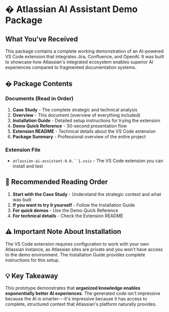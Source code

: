 # � Atlassian AI Assistant Demo Package

## What You've Received

This package contains a complete working demonstration of an AI-powered
VS Code extension that integrates Jira, Confluence, and OpenAI. It was
built to showcase how Atlassian's integrated ecosystem enables superior
AI experiences compared to fragmented documentation systems.

## � Package Contents

### **Documents** (Read in Order)

1.  **Case Study** - The complete strategic and technical analysis
2.  **Overview** - This document (overview of everything included)
3.  **Installation Guide** - Detailed setup instructions for trying the
    extension
4.  **Demo Quick Reference** - 30-second presentation flow
5.  **Extension README** - Technical details about the VS Code extension
6.  **Package Summary** - Professional overview of the entire project

### **Extension File**

- `atlassian-ai-assistant-0.0.``1.vsix` - The VS Code extension you can
  install and test

## 🎯 Recommended Reading Order

1.  **Start with the Case Study** - Understand the strategic context and
    what was built
2.  **If you want to try it yourself** - Follow the Installation Guide
3.  **For quick demos** - Use the Demo Quick Reference
4.  **For technical details** - Check the Extension README

## ⚠️ Important Note About Installation

The VS Code extension requires configuration to work with your own
Atlassian instance, as Atlassian sites are private and you won't have
access to the demo environment. The Installation Guide provides complete
instructions for this setup.

## 💡 Key Takeaway

This prototype demonstrates that **organized knowledge enables
exponentially better AI experiences**. The generated code isn't
impressive because the AI is smarter---it's impressive because it has
access to complete, structured context that Atlassian's platform
naturally provides.
